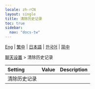 ```yaml
---
locale: zh-rCN
layout: single
title: 清除历史记录
toc: true
sidebar:
  nav: "docs-tw"
---
```

[Eng](/dancexr/menu/2025.4/chat/clear_history) | [繁中](/tw/dancexr/menu/2025.4/chat/clear_history) | [日本語](/jp/dancexr/menu/2025.4/chat/clear_history) | [한국어](/kr/dancexr/menu/2025.4/chat/clear_history) | [简中](/zh/dancexr/menu/2025.4/chat/clear_history)

[聊天设置](../menu#聊天设置) > 清除历史记录



| Setting | Value | Description |
| :--- | --- | :--- |
| 清除历史记录 || 
